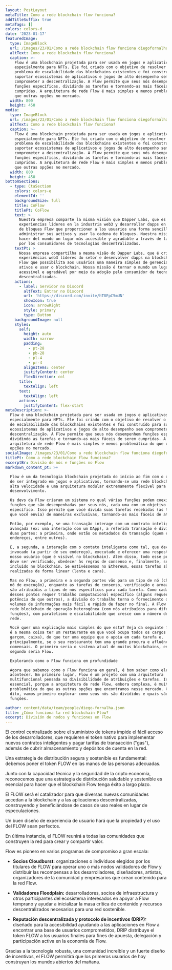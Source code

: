 ```yaml
---
layout: PostLayout
metaTitle: Como a rede blockchain flow funciona?
addTitleSuffix: true
metaTags: []
colors: colors-d
date: '2023-01-17'
featuredImage:
  type: ImageBlock
  url: /images/23/01/Como a rede blockchain flow funciona diegofornalha.png
  altText: Como a rede blockchain flow funciona?
  caption: >-
    Flow é uma blockchain projetada para ser usada em jogos e aplicativos,
    especialmente para NFTs. Ele foi criado com o objetivo de resolver o
    problema de escalabilidade das blockchains existentes e foi construído para
    suportar ecossistemas de aplicativos e jogos de alto desempenho sem
    comprometer a descentralização. A Flow permite que seus nós desempenhem
    funções específicas, dividindo as tarefas e tornando-as mais fáceis de serem
    cumpridas. A arquitetura de rede Flow é mais simples e menos problemática do
    que outras opções no mercado.
  width: 800
  height: 450
media:
  type: ImageBlock
  url: /images/23/01/Como a rede blockchain flow funciona diegofornalha.png
  altText: Como a rede blockchain flow funciona?
  caption: >-
    Flow é uma blockchain projetada para ser usada em jogos e aplicativos,
    especialmente para NFTs. Ele foi criado com o objetivo de resolver o
    problema de escalabilidade das blockchains existentes e foi construído para
    suportar ecossistemas de aplicativos e jogos de alto desempenho sem
    comprometer a descentralização. A Flow permite que seus nós desempenhem
    funções específicas, dividindo as tarefas e tornando-as mais fáceis de serem
    cumpridas. A arquitetura de rede Flow é mais simples e menos problemática do
    que outras opções no mercado.
  width: 800
  height: 450
bottomSections:
  - type: CtaSection
    colors: colors-e
    elementId: ''
    backgroundSize: full
    title: CoFlow
    titlePt: CoFlow
    text: >
      Nuestra empresa comparte la misma visión que Dapper Labs, que es crear
      experiencias líderes en la industria web3 y desarrollar dapps en la cadena
      de bloques Flow que proporcionen a los usuarios una forma sencilla de
      administrar sus activos y usar la cadena de bloques. Nuestra misión es
      hacer del mundo un lugar más accesible y agradable a través de la adopción
      por los consumidores de tecnologías descentralizadas.
    textPt: >
      Nossa empresa compartilha a mesma visão do Dapper Labs, que é criar
      experiências web3 líderes do setor e desenvolver dapps na blockchain da
      Flow que possibilita aos usuários uma maneira simples de gerenciar seus
      ativos e usar o blockchain. Nossa missão é tornar o mundo um lugar mais
      acessível e agradável por meio da adoção pelo consumidor de tecnologias
      descentralizadas.
    actions:
      - label: Servidor no Discord
        altText: Entrar no Discord
        url: 'https://discord.com/invite/hT8EpC5mUN'
        showIcon: true
        icon: arrowRight
        style: primary
        type: Button
    backgroundImage: null
    styles:
      self:
        height: auto
        width: narrow
        padding:
          - pt-28
          - pb-28
          - pl-4
          - pr-4
        alignItems: center
        justifyContent: center
        flexDirection: col
      title:
        textAlign: left
      text:
        textAlign: left
      actions:
        justifyContent: flex-start
metaDescription: >-
  Flow é uma blockchain projetada para ser usada em jogos e aplicativos,
  especialmente para NFTs. Ele foi criado com o objetivo de resolver o problema
  de escalabilidade das blockchains existentes e foi construído para suportar
  ecossistemas de aplicativos e jogos de alto desempenho sem comprometer a
  descentralização. A Flow permite que seus nós desempenhem funções específicas,
  dividindo as tarefas e tornando-as mais fáceis de serem cumpridas. A
  arquitetura de rede Flow é mais simples e menos problemática do que outras
  opções no mercado.
socialImage: /images/23/01/Como a rede blockchain flow funciona diegofornalha.png
titlePt: Como a rede blockchain flow funciona?
excerptBr: Divisão de nós e funções no Flow
markdown_content_pt: >+

  Flow é um da tecnologia blockchain projetada do início ao fim com o objetivo
  de ser integrado em jogos e aplicativos, tornando-se uma rede blockchain de
  alta velocidade e uma arquitetura modular extremamente flexível para o
  desenvolvimento.

  Os devs da Flow criaram um sistema no qual várias funções podem coexistir,
  funções que são desempenhadas por seus nós, cada uma com um objetivo muito
  específico. Isso permite que você divida suas tarefas recebidas (as transações
  que você envia) de maneiras exclusivas, tornando-as mais fáceis de atender.

  Então, por exemplo, se uma transação interage com um contrato inteligente
  avançada (ex: uma interação com um DApp), a referida transação é dividida em
  duas partes: a primeira, onde estão os metadados da transação (quem envia,
  endereços, entre outros).

  E, a segunda, a interação com o contato inteligente como tal, que deve ser
  invocado (a partir de seu endereço), executado e oferecer uma resposta ao
  nosso usuário (que é visível no blockchain). Além disso, todo esse processo
  deve ser verificado, obedecer às regras de consenso e, finalmente, ser
  incluído no blockchain. Se estivéssemos no Ethereum, essas tarefas são
  realizadas de forma linear (lenta e cara).

  Mas no Flow, a primeira e a segunda partes vão para um tipo de nó (chamado de
  nó de execução), enquanto as tarefas de consenso, verificação e armazenamento
  são atribuídas a tipos de nós específicos para cada tarefa. Como cada um
  desses pontos requer trabalho computacional específico (alguns requerem mais
  potência do que outros), a divisão do trabalho torna o fornecimento de grandes
  volumes de informações mais fácil e rápido de fazer no final. A Flow criou uma
  rede blockchain de operação heterogênea (com nós atribuídos para diferentes
  funções), com paralelismo e escalabilidade que cresce com o número de nós na
  rede.

  Você quer uma explicação mais simples do que esta? Veja da seguinte forma, não
  é a mesma coisa ter um restaurante em que você ocupa todos os cargos (de chef,
  garçom, caixa), do que ter uma equipe que o apoia em cada tarefa e,
  principalmente, se o seu restaurante tem uma grande procura e afluência de
  comensais. O primeiro seria o sistema atual de muitos blockchains, enquanto o
  segundo seria Flow.

  Explorando como o Flow funciona em profundidade

  Agora que sabemos como o Flow funciona em geral, é bom saber como ele o faz
  acontecer. Em primeiro lugar, Flow é um projeto com uma arquitetura
  multifuncional pensada na divisibilidade de atribuições e tarefas. Isso é
  essencial, porque a arquitetura de rede Flow, embora complexa, é muito menos
  problemática do que as outras opções que encontramos nesse mercado. Com isso
  dito, vamos primeiro explorar como seus nós são divididos e quais são suas
  funções.

author: content/data/team/people/diego-fornalha.json
title: ¿Cómo funciona la red blockchain Flow?
excerpt: División de nodos y funciones en Flow
---
```




El control centralizado sobre el suministro de tokens impide el fácil acceso de los desarrolladores, que requieren el token nativo para implementar nuevos contratos inteligentes y pagar tarifas de transacción ("gas"), además de cubrir almacenamiento y depósitos de cuenta en la red.

Una estrategia de distribución segura y sostenible es fundamental: debemos poner el token FLOW en las manos de las personas adecuadas.

Junto con la capacidad técnica y la seguridad de la cripto economía, reconocemos que una estrategia de distribución saludable y sostenible es esencial para hacer que el blockchain Flow tenga éxito a largo plazo.

El FLOW será el catalizador para que diversas nuevas comunidades accedan a la blockchain y a las aplicaciones descentralizadas, construyendo y beneficiándose de casos de uso reales en lugar de especulaciones.

Un buen diseño de experiencia de usuario hará que la propiedad y el uso del FLOW sean perfectos.

En última instancia, el FLOW reunirá a todas las comunidades que construyen la red para crear y compartir valor.

Flow es pionero en varios programas de compromiso a gran escala:

*   **Socios Cloudburst:** organizaciones o individuos elegidos por los titulares de FLOW para operar uno o más nodos validadores de Flow y distribuir las recompensas a los desarrolladores, diseñadores, artistas, organizadores de la comunidad y empresarios que crean contenido para la red Flow.

*   **Validadores Floodplain:** desarrolladores, socios de infraestructura y otros participantes del ecosistema interesados en apoyar a Flow temprano y ayudar a inicializar la masa crítica de contenido y recursos descentralizados necesarios para una red sostenible.

*   **Reputación descentralizada y protocolo de incentivos (DRIP):** diseñado para la accesibilidad ayudando a las aplicaciones en Flow a encontrar una base de usuarios comprometidos, DRIP distribuye el token FLOW a los usuarios finales para fines de apuesta, delegación y participación activa en la economía de Flow.

Gracias a la tecnología robusta, una comunidad increíble y un fuerte diseño de incentivos, el FLOW permitirá que los primeros usuarios de hoy construyan los mundos abiertos del mañana.



